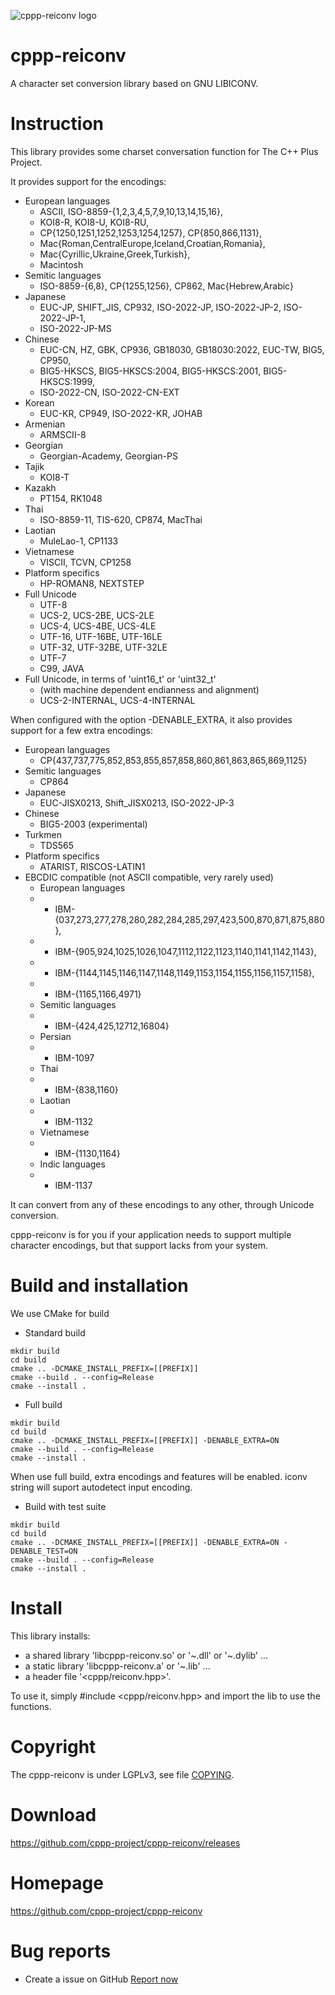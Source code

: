 ![cppp-reiconv logo](https://cppp-project.github.io/cppp-res.github.io/images/reiconv-icon.png)

# cppp-reiconv
A character set conversion library based on GNU LIBICONV.

# Instruction
This library provides some charset conversation function for The C++ Plus Project.

It provides support for the encodings:

+ European languages
    - ASCII, ISO-8859-{1,2,3,4,5,7,9,10,13,14,15,16},
    - KOI8-R, KOI8-U, KOI8-RU,
    - CP{1250,1251,1252,1253,1254,1257}, CP{850,866,1131},
    - Mac{Roman,CentralEurope,Iceland,Croatian,Romania},
    - Mac{Cyrillic,Ukraine,Greek,Turkish},
    - Macintosh
+ Semitic languages
    - ISO-8859-{6,8}, CP{1255,1256}, CP862, Mac{Hebrew,Arabic}
+ Japanese
    - EUC-JP, SHIFT_JIS, CP932, ISO-2022-JP, ISO-2022-JP-2, ISO-2022-JP-1,
    - ISO-2022-JP-MS
+ Chinese
    - EUC-CN, HZ, GBK, CP936, GB18030, GB18030:2022, EUC-TW, BIG5, CP950,
    - BIG5-HKSCS, BIG5-HKSCS:2004, BIG5-HKSCS:2001, BIG5-HKSCS:1999,
    - ISO-2022-CN, ISO-2022-CN-EXT
+ Korean
    - EUC-KR, CP949, ISO-2022-KR, JOHAB
+ Armenian
    - ARMSCII-8
+ Georgian
    - Georgian-Academy, Georgian-PS
+ Tajik
    - KOI8-T
+ Kazakh
    - PT154, RK1048
+ Thai
    - ISO-8859-11, TIS-620, CP874, MacThai
+ Laotian
    - MuleLao-1, CP1133
+ Vietnamese
    - VISCII, TCVN, CP1258
+ Platform specifics
    - HP-ROMAN8, NEXTSTEP
+ Full Unicode
    - UTF-8
    - UCS-2, UCS-2BE, UCS-2LE
    - UCS-4, UCS-4BE, UCS-4LE
    - UTF-16, UTF-16BE, UTF-16LE
    - UTF-32, UTF-32BE, UTF-32LE
    - UTF-7
    - C99, JAVA
+ Full Unicode, in terms of 'uint16_t' or 'uint32_t'
    - (with machine dependent endianness and alignment)
    - UCS-2-INTERNAL, UCS-4-INTERNAL

When configured with the option -DENABLE_EXTRA, it also provides
support for a few extra encodings:

+ European languages
    - CP{437,737,775,852,853,855,857,858,860,861,863,865,869,1125}
+ Semitic languages
    - CP864
+ Japanese
    - EUC-JISX0213, Shift_JISX0213, ISO-2022-JP-3
+ Chinese
    - BIG5-2003 (experimental)
+ Turkmen
    - TDS565
+ Platform specifics
    - ATARIST, RISCOS-LATIN1
+ EBCDIC compatible (not ASCII compatible, very rarely used)
    - European languages
    -    - IBM-{037,273,277,278,280,282,284,285,297,423,500,870,871,875,880},
    -    - IBM-{905,924,1025,1026,1047,1112,1122,1123,1140,1141,1142,1143},
    -    - IBM-{1144,1145,1146,1147,1148,1149,1153,1154,1155,1156,1157,1158},
    -    - IBM-{1165,1166,4971}
    - Semitic languages
    -    - IBM-{424,425,12712,16804}
    - Persian
    -    - IBM-1097
    - Thai
    -    - IBM-{838,1160}
    - Laotian
    -    - IBM-1132
    - Vietnamese
    -    - IBM-{1130,1164}
    - Indic languages
    -    - IBM-1137

It can convert from any of these encodings to any other, through Unicode
conversion.

cppp-reiconv is for you if your application needs to support multiple character
encodings, but that support lacks from your system.


# Build and installation

We use CMake for build

+ Standard build
```shell
mkdir build
cd build
cmake .. -DCMAKE_INSTALL_PREFIX=[[PREFIX]]
cmake --build . --config=Release
cmake --install .
```

+ Full build
```shell
mkdir build
cd build
cmake .. -DCMAKE_INSTALL_PREFIX=[[PREFIX]] -DENABLE_EXTRA=ON
cmake --build . --config=Release
cmake --install .
```

When use full build, extra encodings and features will be enabled.
iconv string will suport autodetect input encoding.

+ Build with test suite
```shell
mkdir build
cd build
cmake .. -DCMAKE_INSTALL_PREFIX=[[PREFIX]] -DENABLE_EXTRA=ON -DENABLE_TEST=ON
cmake --build . --config=Release
cmake --install .
```

# Install
This library installs:
  - a shared library 'libcppp-reiconv.so' or '~.dll' or '~.dylib' ...
  - a static library 'libcppp-reiconv.a' or '~.lib' ...
  - a header file '<cppp/reiconv.hpp>'.

To use it, simply #include <cppp/reiconv.hpp> and import the lib to use the functions.

# Copyright

The cppp-reiconv is under LGPLv3,
see file [COPYING](./COPYING).

# Download

https://github.com/cppp-project/cppp-reiconv/releases

# Homepage

https://github.com/cppp-project/cppp-reiconv

# Bug reports
 + Create a issue on GitHub [Report now](https://github.com/cppp-project/cppp-reiconv/issues/new/)
